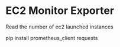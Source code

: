 EC2 Monitor Exporter
===================

Read the number of ec2 launched instances

pip install prometheus_client requests



